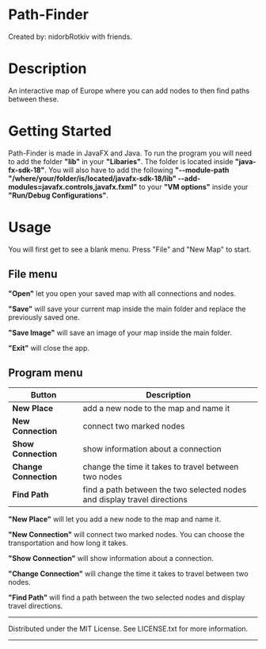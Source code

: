 # Path-Finder

Created by: nidorbRotkiv with friends.

# Description

An interactive map of Europe where you can add nodes to then find paths between these.

# Getting Started

Path-Finder is made in JavaFX and Java. To run the program you will need to add the folder **"lib"** in your **"Libaries"**. The folder is located inside **"java- fx-sdk-18"**. You will also have to add the following **"--module-path "/where/your/folder/is/located/javafx-sdk-18/lib" --add-modules=javafx.controls,javafx.fxml"** to your **"VM options"** inside your **"Run/Debug Configurations"**. 

# Usage

You will first get to see a blank menu. Press "File" and "New Map" to start.

## File menu

**"Open"** let you open your saved map with all connections and nodes.

**"Save"** will save your current map inside the main folder and replace the previously saved one.

**"Save Image"** will save an image of your map inside the main folder.

**"Exit"** will close the app.

## Program menu

| Button | Description |
| ------ | ----------- |
| **New Place** | add a new node to the map and name it |
| **New Connection** | connect two marked nodes |
| **Show Connection** | show information about a connection |
| **Change Connection** | change the time it takes to travel between two nodes |
| **Find Path** | find a path between the two selected nodes and display travel directions |
 
**"New Place"** will let you add a new node to the map and name it.

**"New Connection"** will connect two marked nodes. You can choose the transportation and how long it takes.

**"Show Connection"** will show information about a connection.
 
**"Change Connection"** will change the time it takes to travel between two nodes.

**"Find Path"** will find a path between the two selected nodes and display travel directions. 

---------------------------------------------------------------------------------------------------------------------------------------------------------

Distributed under the MIT License. See LICENSE.txt for more information.

---------------------------------------------------------------------------------------------------------------------------------------------------------
